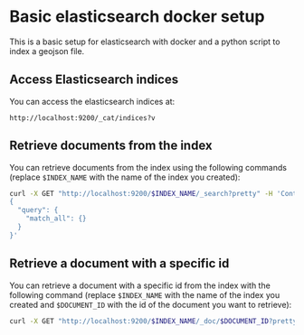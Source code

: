 # Basic elasticsearch docker setup

This is a basic setup for elasticsearch with docker and a python script to index a geojson file.

## Access Elasticsearch indices

You can access the elasticsearch indices at:

`http://localhost:9200/_cat/indices?v`

## Retrieve documents from the index

You can retrieve documents from the index using the following commands (replace `$INDEX_NAME` with the name of the index you created):

```bash
curl -X GET "http://localhost:9200/$INDEX_NAME/_search?pretty" -H 'Content-Type: application/json' -d'
{
  "query": {
    "match_all": {}
  }
}'
```

## Retrieve a document with a specific id

You can retrieve a document with a specific id from the index with the following command (replace `$INDEX_NAME` with the name of the index you created and `$DOCUMENT_ID` with the id of the document you want to retrieve):

```bash
curl -X GET "http://localhost:9200/$INDEX_NAME/_doc/$DOCUMENT_ID?pretty"
```

